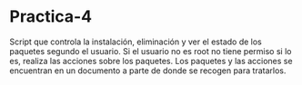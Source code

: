 # Practica-4
Script que controla la instalación, eliminación y ver el estado de los paquetes segundo el usuario. Si el usuario no es root no tiene permiso si lo es, realiza las acciones sobre los paquetes. Los paquetes y las acciones se encuentran en un documento a parte de donde se recogen para tratarlos.